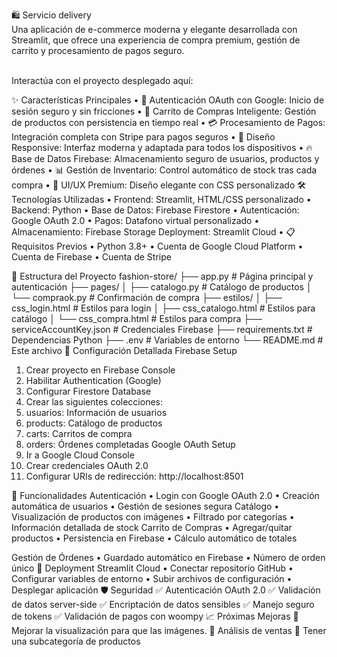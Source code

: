 🛍️ Servicio delivery<br>
Una aplicación de e-commerce moderna y elegante desarrollada con Streamlit, que ofrece una experiencia de compra premium, gestión de carrito y procesamiento de pagos seguro.<br><br>

Interactúa con el proyecto desplegado aquí:<br>

✨ Características Principales
•  	🔐 Autenticación OAuth con Google: Inicio de sesión seguro y sin fricciones
•	🛒 Carrito de Compras Inteligente: Gestión de productos con persistencia en tiempo real
•	💳 Procesamiento de Pagos: Integración completa con Stripe para pagos seguros
•	📱 Diseño Responsive: Interfaz moderna y adaptada para todos los dispositivos
•	🔥 Base de Datos Firebase: Almacenamiento seguro de usuarios, productos y órdenes
•	📊 Gestión de Inventario: Control automático de stock tras cada compra
•	🎨 UI/UX Premium: Diseño elegante con CSS personalizado
🛠️ Tecnologías Utilizadas
•	Frontend: Streamlit, HTML/CSS personalizado
•	Backend: Python
•	Base de Datos: Firebase Firestore
•	Autenticación: Google OAuth 2.0
•	Pagos: Datafono virtual personalizado
•	Almacenamiento: Firebase Storage
Deployment: Streamlit Cloud
•	📋 Requisitos Previos
•	Python 3.8+
•	Cuenta de Google Cloud Platform
•	Cuenta de Firebase
•	Cuenta de Stripe

📁 Estructura del Proyecto
fashion-store/
├── app.py                 # Página principal y autenticación
├── pages/
│   ├── catalogo.py       # Catálogo de productos
│   └── compraok.py       # Confirmación de compra
├── estilos/
│   ├── css_login.html    # Estilos para login
│   ├── css_catalogo.html # Estilos para catálogo
│   └── css_compra.html   # Estilos para compra
├── serviceAccountKey.json # Credenciales Firebase
├── requirements.txt      # Dependencias Python
├── .env                  # Variables de entorno
└── README.md            # Este archivo
🔧 Configuración Detallada
Firebase Setup
1.	Crear proyecto en Firebase Console
2.	Habilitar Authentication (Google)
3.	Configurar Firestore Database
4.	Crear las siguientes colecciones:
5.	usuarios: Información de usuarios
6.	products: Catálogo de productos
7.	carts: Carritos de compra
8.	orders: Órdenes completadas
Google OAuth Setup
1.	Ir a Google Cloud Console
2.	Crear credenciales OAuth 2.0
3.	Configurar URIs de redirección:
http://localhost:8501

🎯 Funcionalidades
Autenticación
•	Login con Google OAuth 2.0
•	Creación automática de usuarios
•	Gestión de sesiones segura
Catálogo
•	Visualización de productos con imágenes
•	Filtrado por categorías
•	Información detallada de stock
Carrito de Compras
•	Agregar/quitar productos
•	Persistencia en Firebase
•	Cálculo automático de totales

Gestión de Órdenes
•	Guardado automático en Firebase
•	Número de orden único
🚀 Deployment
Streamlit Cloud
•	Conectar repositorio GitHub
•	Configurar variables de entorno
•	Subir archivos de configuración
•	Desplegar aplicación
🛡️ Seguridad
✅ Autenticación OAuth 2.0
✅ Validación de datos server-side
✅ Encriptación de datos sensibles
✅ Manejo seguro de tokens
✅ Validación de pagos con woompy
📈 Próximas Mejoras
	Mejorar la visualización para que las imágenes.
	Análisis de ventas
	Tener una subcategoría de productos
 



